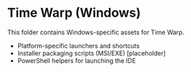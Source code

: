 # Time Warp (Windows)

This folder contains Windows-specific assets for Time Warp.

- Platform-specific launchers and shortcuts
- Installer packaging scripts (MSI/EXE) [placeholder]
- PowerShell helpers for launching the IDE
